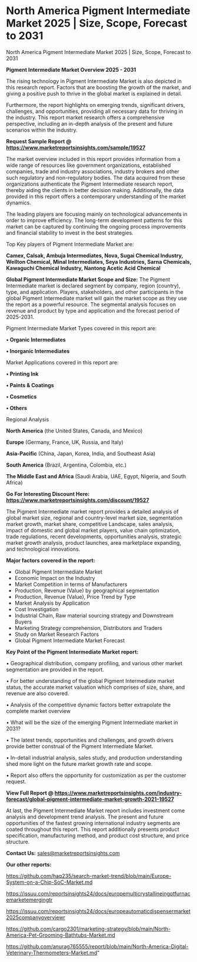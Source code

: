 # North America Pigment Intermediate Market 2025 | Size, Scope, Forecast to 2031
 North America Pigment Intermediate Market 2025 | Size, Scope, Forecast to 2031

<Strong> Pigment Intermediate Market Overview 2025 - 2031</strong>

The rising technology in Pigment Intermediate Market is also depicted in this research report. Factors that are boosting the growth of the market, and giving a positive push to thrive in the global market is explained in detail.

Furthermore, the report highlights on emerging trends, significant drivers, challenges, and opportunities, providing all necessary data for thriving in the industry. This report market research offers a comprehensive perspective, including an in-depth analysis of the present and future scenarios within the industry.

<strong>Request Sample Report @ <a href=https://www.marketreportsinsights.com/sample/19527>https://www.marketreportsinsights.com/sample/19527</a></strong>

The market overview included in this report provides information from a wide range of resources like government organizations, established companies, trade and industry associations, industry brokers and other such regulatory and non-regulatory bodies. The data acquired from these organizations authenticate the Pigment Intermediate research report, thereby aiding the clients in better decision making. Additionally, the data provided in this report offers a contemporary understanding of the market dynamics.

The leading players are focusing mainly on technological advancements in order to improve efficiency. The long-term development patterns for this market can be captured by continuing the ongoing process improvements and financial stability to invest in the best strategies.

Top Key players of Pigment Intermediate Market are:

<strong>Camex, Calsak, Ambuja Intermediates, Nova, Sugai Chemical Industry, Wellton Chemical, Minal Intermediates, Seya Industries, Sarna Chemicals, Kawaguchi Chemical Industry, Nantong Acetic Acid Chemical</strong>

<strong><b>Global Pigment Intermediate Market Scope and Size:</b></strong>
The Pigment Intermediate market is declared segment by company, region (country), type, and application. Players, stakeholders, and other participants in the global Pigment Intermediate market will gain the market scope as they use the report as a powerful resource. The segmental analysis focuses on revenue and product by type and application and the forecast period of 2025-2031.

Pigment Intermediate Market Types covered in this report are:

<strong>• Organic Intermediates

• Inorganic Intermediates</strong>

Market Applications covered in this report are:

<strong>• Printing Ink

• Paints & Coatings

• Cosmetics

• Others</strong> 

Regional Analysis

<strong>North America</strong> (the United States, Canada, and Mexico)

<strong>Europe</strong> (Germany, France, UK, Russia, and Italy)

<strong>Asia-Pacific</strong> (China, Japan, Korea, India, and Southeast Asia)

<strong>South America</strong> (Brazil, Argentina, Colombia, etc.)

<strong>The Middle East and Africa</strong> (Saudi Arabia, UAE, Egypt, Nigeria, and South Africa)

<strong>Go For Interesting Discount Here: <a href=https://www.marketreportsinsights.com/discount/19527>https://www.marketreportsinsights.com/discount/19527</a></strong>

The Pigment Intermediate market report provides a detailed analysis of global market size, regional and country-level market size, segmentation market growth, market share, competitive Landscape, sales analysis, impact of domestic and global market players, value chain optimization, trade regulations, recent developments, opportunities analysis, strategic market growth analysis, product launches, area marketplace expanding, and technological innovations.

<strong><b>Major factors covered in the report:</b></strong>
<ul>
  <li>Global Pigment Intermediate Market </li>
  <li>Economic Impact on the Industry</li>
  <li>Market Competition in terms of Manufacturers</li>
  <li>Production, Revenue (Value) by geographical segmentation</li>
  <li>Production, Revenue (Value), Price Trend by Type</li>
  <li>Market Analysis by Application</li>
  <li>Cost Investigation</li>
  <li>Industrial Chain, Raw material sourcing strategy and Downstream Buyers</li>
  <li>Marketing Strategy comprehension, Distributors and Traders</li>
  <li>Study on Market Research Factors</li>
  <li>Global Pigment Intermediate Market Forecast</li>
</ul>

<strong><b>Key Point of the Pigment Intermediate Market report:</b></strong>

• Geographical distribution, company profiling, and various other market segmentation are provided in the report.

• For better understanding of the global Pigment Intermediate market status, the accurate market valuation which comprises of size, share, and revenue are also covered.

• Analysis of the competitive dynamic factors better extrapolate the complete market overview

• What will be the size of the emerging Pigment Intermediate market in 2031?

• The latest trends, opportunities and challenges, and growth drivers provide better construal of the Pigment Intermediate Market.

• In-detail industrial analysis, sales study, and production understanding shed more light on the future market growth rate and scope.

• Report also offers the opportunity for customization as per the customer request.

<strong><b>View Full Report @ <a href=https://www.marketreportsinsights.com/industry-forecast/global-pigment-intermediate-market-growth-2021-19527>https://www.marketreportsinsights.com/industry-forecast/global-pigment-intermediate-market-growth-2021-19527</a></b></strong>


At last, the Pigment Intermediate Market report includes investment come analysis and development trend analysis. The present and future opportunities of the fastest growing international industry segments are coated throughout this report. This report additionally presents product specification, manufacturing method, and product cost structure, and price structure.

<strong>Contact Us:</strong>
sales@marketreportsinsights.com

<strong>Our other reports:</strong>

<a href=https://github.com/haq235/search-market-trend/blob/main/Europe-System-on-a-Chip-SoC-Market.md>https://github.com/haq235/search-market-trend/blob/main/Europe-System-on-a-Chip-SoC-Market.md</a>

<a href=https://issuu.com/reportsinsights24/docs/europemulticrystallineingotfurnacemarketemergingtr>https://issuu.com/reportsinsights24/docs/europemulticrystallineingotfurnacemarketemergingtr</a>

<a href=https://issuu.com/reportsinsights24/docs/europeautomaticdispensermarket2025companyoverviewr>https://issuu.com/reportsinsights24/docs/europeautomaticdispensermarket2025companyoverviewr</a>

<a href=https://github.com/cargo2301/marketing-strategy/blob/main/North-America-Pet-Grooming-Bathtubs-Market.md>https://github.com/cargo2301/marketing-strategy/blob/main/North-America-Pet-Grooming-Bathtubs-Market.md</a>

<a href=https://github.com/anurag765555/report/blob/main/North-America-Digital-Veterinary-Thermometers-Market.md>https://github.com/anurag765555/report/blob/main/North-America-Digital-Veterinary-Thermometers-Market.md</a>"
